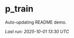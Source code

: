 # p_train

Auto-updating README demo.

<!--START_SECTION:status-->
_Last run: 2025-10-01 13:30 UTC_
<!--END_SECTION:status-->































































































































































































































































































































































































































































































































































































































































































































































































































































































































































































